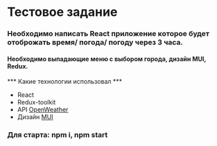 # Тестовое задание 
### Необходимо написать React приложение которое будет отоброжать время/ погода/ погоду через 3 часа. 
#### Необходимо выпадающие меню с выбором города, дизайн MUI, Redux.

*** Какие технологии использовал ***
* React
* Redux-toolkit
* API <a href="https://openweathermap.org/">OpenWeather</a> 
* Дизайн <a href="https://mui.com/">MUI</a>



### Для старта:  npm i, npm start
